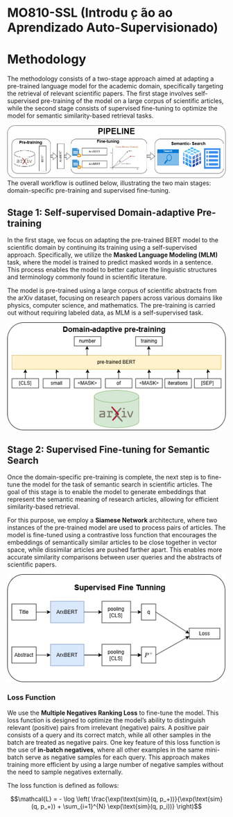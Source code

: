 # MO810-SSL (Introdu ̧c ̃ao ao Aprendizado Auto-Supervisionado)


# Methodology

The methodology consists of a two-stage approach aimed at adapting a pre-trained language model for the academic domain, specifically targeting the retrieval of relevant scientific papers. The first stage involves self-supervised pre-training of the model on a large corpus of scientific articles, while the second stage consists of supervised fine-tuning to optimize the model for semantic similarity-based retrieval tasks. 

![Pipeline](img/img2.png)
The overall workflow is outlined below, illustrating the two main stages: domain-specific pre-training and supervised fine-tuning.

## Stage 1: Self-supervised Domain-adaptive Pre-training

In the first stage, we focus on adapting the pre-trained BERT model to the scientific domain by continuing its training using a self-supervised approach. Specifically, we utilize the **Masked Language Modeling (MLM)** task, where the model is trained to predict masked words in a sentence. This process enables the model to better capture the linguistic structures and terminology commonly found in scientific literature.

The model is pre-trained using a large corpus of scientific abstracts from the arXiv dataset, focusing on research papers across various domains like physics, computer science, and mathematics. The pre-training is carried out without requiring labeled data, as MLM is a self-supervised task.

![Domain adaptation of BERT through MLM](img/img1.png)

## Stage 2: Supervised Fine-tuning for Semantic Search

Once the domain-specific pre-training is complete, the next step is to fine-tune the model for the task of semantic search in scientific articles. The goal of this stage is to enable the model to generate embeddings that represent the semantic meaning of research articles, allowing for efficient similarity-based retrieval.

For this purpose, we employ a **Siamese Network** architecture, where two instances of the pre-trained model are used to process pairs of articles. The model is fine-tuned using a contrastive loss function that encourages the embeddings of semantically similar articles to be close together in vector space, while dissimilar articles are pushed farther apart. This enables more accurate similarity comparisons between user queries and the abstracts of scientific papers.

![Supervised fine-tuning of BERT using contrastive learning](img/img3.png)

### Loss Function

We use the **Multiple Negatives Ranking Loss** to fine-tune the model. This loss function is designed to optimize the model’s ability to distinguish relevant (positive) pairs from irrelevant (negative) pairs. A positive pair consists of a query and its correct match, while all other samples in the batch are treated as negative pairs. One key feature of this loss function is the use of **in-batch negatives**, where all other examples in the same mini-batch serve as negative samples for each query. This approach makes training more efficient by using a large number of negative samples without the need to sample negatives externally.

The loss function is defined as follows:

```math
\mathcal{L} = - \log \left( \frac{\exp(\text{sim}(q, p_+))}{\exp(\text{sim}(q, p_+)) + \sum_{i=1}^{N} \exp(\text{sim}(q, p_i))} \right)
```
